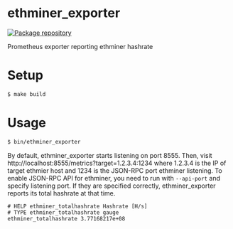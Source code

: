 # ethminer_exporter
[![Package repository](https://img.shields.io/badge/packages-repository-b956e8.svg?style=flat-square)](https://hub.docker.com/r/hichtakk/ethminer_exporter/)

Prometheus exporter reporting ethminer hashrate  

# Setup

```sh
$ make build
```

# Usage

```sh
$ bin/ethminer_exporter
```

By default, ethminer_exporter starts listening on port 8555.
Then, visit http://localhost:8555/metrics?target=1.2.3.4:1234 where 1.2.3.4 is the IP of target ethmier host and 1234 is the JSON-RPC port ethminer listening. To enable JSON-RPC API for ethminer, you need to run with `--api-port` and specify listening port.
If they are specified correctly, ethminer_exporter reports its total hashrate at that time.

```
# HELP ethminer_totalhashrate Hashrate [H/s]
# TYPE ethminer_totalhashrate gauge
ethminer_totalhashrate 3.77168217e+08
```
